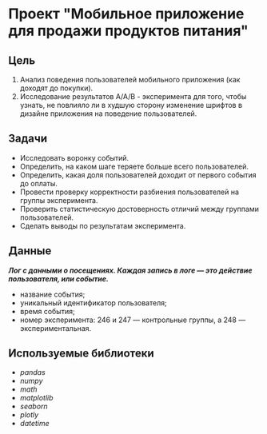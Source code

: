 # Проект "Мобильное приложение для продажи продуктов питания"

## Цель
1. Анализ поведения пользователей мобильного приложения (как доходят до покупки).
2. Исследование результатов А/А/В - эксперимента для того, чтобы узнать, не повлияло ли в худшую сторону изменение шрифтов в дизайне приложения на поведение пользователей.

## Задачи
* Исследовать воронку событий.
* Определить, на каком шаге теряете больше всего пользователей.
* Определить, какая доля пользователей доходит от первого события до оплаты.
* Провести проверку корректности разбиения пользователей на группы эксперимента.
* Проверить статистическую достоверность отличий между группами пользователей.
* Сделать выводы по результатам эксперимента.

## Данные
***Лог с данными о посещениях. Каждая запись в логе — это действие пользователя, или событие.***

* название события;
* уникальный идентификатор пользователя;
* время события;
* номер эксперимента: 246 и 247 — контрольные группы, а 248 — экспериментальная.

## Используемые библиотеки
* *pandas*
* *numpy*
* *math*
* *matplotlib*
* *seaborn*
* *plotly*
* *datetime*